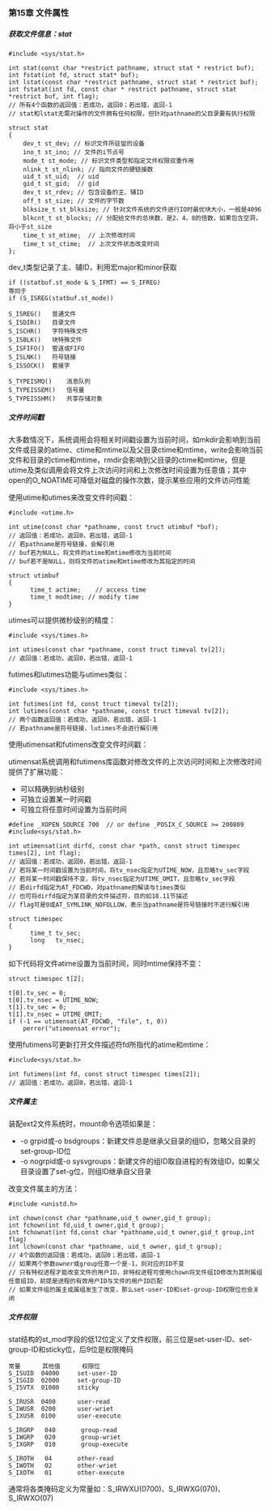 ### 第15章 文件属性

##### 获取文件信息：stat

```
#include <sys/stat.h>

int stat(const char *restrict pathname, struct stat * restrict buf);
int fstat(int fd, struct stat* buf);
int lstat(const char *restrict pathname, struct stat * restrict buf);
int fstatat(int fd, const char * restrict pathname, struct stat *restrict buf, int flag);
// 所有4个函数的返回值：若成功，返回0；若出错，返回-1
// stat和lstat无需对操作的文件拥有任何权限，但针对pathname的父目录要有执行权限

struct stat 
{
    dev_t st_dev; // 标识文件所驻留的设备
    ino_t st_ino; // 文件的i节点号
    mode_t st_mode; // 标识文件类型和指定文件权限双重作用
    nlink_t st_nlink; // 指向文件的硬链接数
    uid_t st_uid;  // uid
    gid_t st_gid;  // gid
    dev_t st_rdev; // 包含设备的主、辅ID
    off_t st_size; // 文件的字节数
    blksize_t st_blksize; // 针对文件系统的文件进行IO时最优块大小，一般是4096
    blkcnt_t st_blocks; // 分配给文件的总块数，是2，4，8的倍数，如果包含空洞，将小于st_size
    time_t st_mtime;  // 上次修改时间
    time_t st_ctime;  // 上次文件状态改变时间
};
```

dev_t类型记录了主、辅ID，利用宏major和minor获取

```
if ((statbuf.st_mode & S_IFMT) == S_IFREG)
等同于
if (S_ISREG(statbuf.st_mode))
```

```
S_ISREG()	普通文件
S_ISDIR()	目录文件
S_ISCHR()	字符特殊文件
S_ISBLK()	块特殊文件
S_ISFIFO()	管道或FIFO
S_ISLNK()	符号链接
S_ISSOCK()	套接字

S_TYPEISMQ()	消息队列
S_TYPEISSEM()	信号量
S_TYPEISSHM()	共享存储对象
```

##### 文件时间戳

大多数情况下，系统调用会将相关时间戳设置为当前时间，如mkdir会影响到当前文件或目录的atime、ctime和mtime以及父目录ctime和mtime，write会影响当前文件和目录的ctime和mtime，rmdir会影响到父目录的ctime和mtime，但是utime及类似调用会将文件上次访问时间和上次修改时间设置为任意值；其中open的O_NOATIME可降低对磁盘的操作次数，提示某些应用的文件访问性能

使用utime和utimes来改变文件时间戳：

```
#include <utime.h>

int utime(const char *pathname, const truct utimbuf *buf);
// 返回值：若成功，返回0，若出错，返回-1
// 若pathname是符号链接，会解引用
// buf若为NULL，将文件的atime和mtime修改为当前时间
// buf若不是NULL，则将文件的atime和mtime修改为其指定的时间

struct utimbuf
{
	  time_t actime;	// access time
	  time_t modtime; // modify time
}
```

utimes可以提供微秒级别的精度：

```
#include <sys/times.h>

int utimes(const char *pathname, const truct timeval tv[2]);
// 返回值：若成功，返回0，若出错，返回-1
```

futimes和lutimes功能与utimes类似：

```
#include <sys/times.h>

int futimes(int fd, const truct timeval tv[2]);
int lutimes(const char *pathname, const truct timeval tv[2]);
// 两个函数返回值：若成功，返回0，若出错，返回-1
// 若pathname是符号链接，lutimes不会进行解引用
```

使用utimensat和futimens改变文件时间戳：

utimensat系统调用和futimens库函数对修改文件的上次访问时间和上次修改时间提供了扩展功能：

* 可以精确到纳秒级别
* 可独立设置某一时间戳
* 可独立将任意时间设置为当前时间

```
#define _XOPEN_SOURCE 700  // or define _POSIX_C_SOURCE >= 200809
#include<sys/stat.h>

int utimensat(int dirfd, const char *path, const struct timespec times[2], int flag);
// 返回值：若成功，返回0，若出错，返回-1
// 若将某一时间戳设置为当前时间，将tv_nsec指定为UTIME_NOW，且忽略tv_sec字段
// 若将某一时间戳保持不变，将tv_nsec指定为UTIME_OMIT，且忽略tv_sec字段
// 若dirfd指定为AT_FDCWD，对pathname的解读与times类似
// 也可将dirfd指定为某目录的文件描述符，目的如18.11节描述
// flag可是0或AT_SYMLINK_NOFOLLOW，表示当pathname是符号链接时不进行解引用

struct timespec
{
	  time_t tv_sec;
	  long   tv_nsec;
}
```

如下代码将文件atime设置为当前时间，同时mtime保持不变：

```
struct timespec t[2];

t[0].tv_sec = 0;
t[0].tv_nsec = UTIME_NOW;
t[1].tv_sec = 0;
t[1].tv_nsec = UTIME_OMIT;
if (-1 == utimensat(AT_FDCWD, "file", t, 0))
	perror("utimeensat error");
```

使用futimens可更新打开文件描述符fd所指代的atime和mtime：

```
#include<sys/stat.h>

int futimens(int fd, const struct timespec times[2]);
// 返回值：若成功，返回0，若出错，返回-1
```

##### 文件属主

装配ext2文件系统时，mount命令选项如果是：

* -o grpid或-o bsdgroups：新建文件总是继承父目录的组ID，忽略父目录的set-group-ID位
* -o nogrpid或-o sysvgroups：新建文件的组ID取自进程的有效组ID，如果父目录设置了set-g位，则组ID继承自父目录

改变文件属主的方法：

```
#include <unistd.h>

int chown(const char *pathname,uid_t owner,gid_t group);
int fchown(int fd,uid_t owner,gid_t group);
int fchownat(int fd,const char *pathname,uid_t owner,gid_t group,int flag)
int lchown(const char *pathname, uid_t owner, gid_t group);     
// 4个函数的返回值：若成功，返回0；若出错，返回-1 
// 如果两个参数owner或group任意一个是-1，则对应的ID不变
// 只有特权进程才能改变文件的用户ID，非特权进程可使用chown将文件组ID修改为其附属组任意组ID，前提是进程的有效用户ID与文件的用户ID匹配
// 如果文件组的属主或属组发生了改变，那么set-user-ID和set-group-ID权限位也会关闭
```

##### 文件权限

stat结构的st_mod字段的低12位定义了文件权限，前三位是set-user-ID、set-group-ID和sticky位，后9位是权限掩码

```
常量      其他值      权限位
S_ISUID  04000     set-user-ID
S_ISGID  02000     set-group-ID
S_ISVTX  01000     sticky

S_IRUSR  0400      user-read
S_IWUSR  0200      user-wriet
S_IXUSR  0100      user-execute

S_IRGRP   040       group-read
S_IWGRP   020       group-wriet
S_IXGRP   010       group-execute

S_IROTH   04       other-read
S_IWOTH   02       other-wriet
S_IXOTH   01       other-execute
```

通常将各类掩码定义为常量如：S_IRWXU(0700)、S_IRWXG(070)、S_IRWXO(07)

